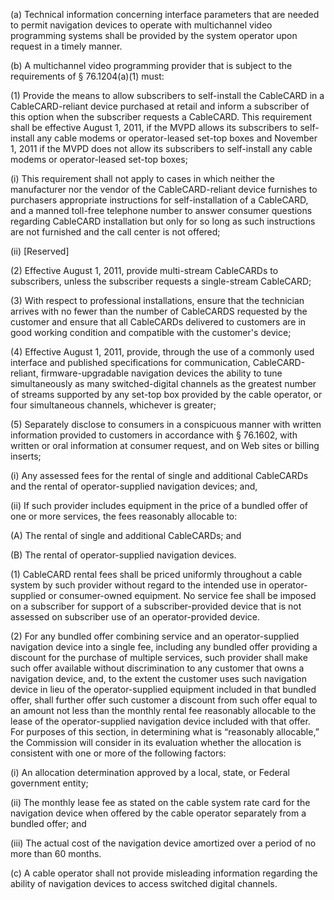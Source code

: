 (a) Technical information concerning interface parameters that are needed to permit navigation devices to operate with multichannel video programming systems shall be provided by the system operator upon request in a timely manner.

(b) A multichannel video programming provider that is subject to the requirements of § 76.1204(a)(1) must:

(1) Provide the means to allow subscribers to self-install the CableCARD in a CableCARD-reliant device purchased at retail and inform a subscriber of this option when the subscriber requests a CableCARD. This requirement shall be effective August 1, 2011, if the MVPD allows its subscribers to self-install any cable modems or operator-leased set-top boxes and November 1, 2011 if the MVPD does not allow its subscribers to self-install any cable modems or operator-leased set-top boxes;

(i) This requirement shall not apply to cases in which neither the manufacturer nor the vendor of the CableCARD-reliant device furnishes to purchasers appropriate instructions for self-installation of a CableCARD, and a manned toll-free telephone number to answer consumer questions regarding CableCARD installation but only for so long as such instructions are not furnished and the call center is not offered;

(ii) [Reserved]

(2) Effective August 1, 2011, provide multi-stream CableCARDs to subscribers, unless the subscriber requests a single-stream CableCARD;

(3) With respect to professional installations, ensure that the technician arrives with no fewer than the number of CableCARDS requested by the customer and ensure that all CableCARDs delivered to customers are in good working condition and compatible with the customer's device;

(4) Effective August 1, 2011, provide, through the use of a commonly used interface and published specifications for communication, CableCARD-reliant, firmware-upgradable navigation devices the ability to tune simultaneously as many switched-digital channels as the greatest number of streams supported by any set-top box provided by the cable operator, or four simultaneous channels, whichever is greater;

(5) Separately disclose to consumers in a conspicuous manner with written information provided to customers in accordance with § 76.1602, with written or oral information at consumer request, and on Web sites or billing inserts;

(i) Any assessed fees for the rental of single and additional CableCARDs and the rental of operator-supplied navigation devices; and,

(ii) If such provider includes equipment in the price of a bundled offer of one or more services, the fees reasonably allocable to:

(A) The rental of single and additional CableCARDs; and

(B) The rental of operator-supplied navigation devices.

(1) CableCARD rental fees shall be priced uniformly throughout a cable system by such provider without regard to the intended use in operator-supplied or consumer-owned equipment. No service fee shall be imposed on a subscriber for support of a subscriber-provided device that is not assessed on subscriber use of an operator-provided device.

(2) For any bundled offer combining service and an operator-supplied navigation device into a single fee, including any bundled offer providing a discount for the purchase of multiple services, such provider shall make such offer available without discrimination to any customer that owns a navigation device, and, to the extent the customer uses such navigation device in lieu of the operator-supplied equipment included in that bundled offer, shall further offer such customer a discount from such offer equal to an amount not less than the monthly rental fee reasonably allocable to the lease of the operator-supplied navigation device included with that offer. For purposes of this section, in determining what is “reasonably allocable,” the Commission will consider in its evaluation whether the allocation is consistent with one or more of the following factors:

(i) An allocation determination approved by a local, state, or Federal government entity;

(ii) The monthly lease fee as stated on the cable system rate card for the navigation device when offered by the cable operator separately from a bundled offer; and

(iii) The actual cost of the navigation device amortized over a period of no more than 60 months.

(c) A cable operator shall not provide misleading information regarding the ability of navigation devices to access switched digital channels.

